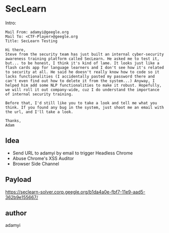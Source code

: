 # SecLearn

Intro:
```
Mail From: adamyi@geegle.org
Mail To: <CTF-Player>@geegle.org
Title: SecLearn Testing

Hi there,
Steve from the security team has just built an internal cyber-security awareness training platform called SecLearn. He asked me to test it, but... to be honest, I think it's kind of lame. It looks just like a flash cards app for language learners and I don't see how it's related to security at all. He said he doesn't really know how to code so it lacks functionalities (I accidentally pasted my password there and can't even find out how to delete it from the system...) Anyway, I helped him add some NLP functionalities to make it robust. Hopefully, we will roll it out company-wide, cuz I do understand the importance of internal security training.

Before that, I'd still like you to take a look and tell me what you think. If you found any bug in the system, just shoot me an email with the url, and I'll take a look.

Thanks,
Adam
```


## Idea
* Send URL to adamyi by email to trigger Headless Chrome
* Abuse Chrome's XSS Auditor 
* Browser Side Channel

## Payload

https://seclearn-solver.corp.geegle.org/b1da4a0e-fbf7-11e9-aad5-362b9e155667/

## author
adamyi
